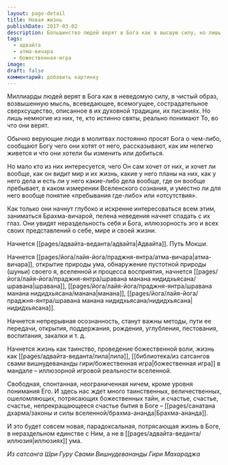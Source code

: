 ```yaml
---
layout: page-detail
title: Новая жизнь
publishDate: 2017-03-02
description: Большинство людей верят в Бога как в высшую силу, но лишь немногие стремятся узнать Его волю и истинную природу. Глубокий поиск приводит к адвайте, атма-вичаре, осознанию нераздельности с Богом и раскрытию божественной игры (лилы). Это путь к брахма-ананде - бесконечному счастью и жизни в единстве с Абсолютом.
tags:
  - адвайта
  - атма-вичара
  - божественная-игра
image: 
draft: false
комментарий: добавить картинку
---
```


Миллиарды людей верят в Бога как в неведомую силу, в чистый образ, возвышенную мысль, всеведающее, всемогущее, сострадательное сверхсущество, описанное в их духовной традиции, их писаниях. Но лишь немногие из них, те, кто истинно святы, реально понимают То, во что они верят.

Обычно верующие люди в молитвах постоянно просят Бога о чем-либо, сообщают Богу чего они хотят от него, рассказывают, как им нелегко живется и что они хотели бы изменить или добиться.

Но мало кто из них интересуется, чего Он сам хочет от них, и хочет ли вообще, как он видит мир и их жизнь, какие у него планы на них, как у него дела и есть ли у него какие-либо дела вообще, где он вообще пребывает, в каком измерении Вселенского сознания, и уместно ли для него вообще понятие «пребывания где-либо» или «отсутствия».

Как только они начнут глубоко и искренне интересоваться всем этим, заниматься Брахма-вичарой, пелена неведения начнет спадать с их глаз. Они увидят нераздельность себя и Бога, иллюзорность эго и всех своих представлений о себе, мире и своей жизни.

Начнется [[pages/адвайта-веданта/адвайта|Адвайта]]. Путь Мокши.

Начнется [[pages/йога/лайя-йога/праджня-янтра/атма-вичара|атма-вичара]], открытие природы ума, обнаружение пустотной природы (шуньи) своего я, вселенной и процесса восприятия, начнется [[pages/йога/лайя-йога/праджня-янтра/шравана манана нидидхьясана/шравана|шравана]], [[pages/йога/лайя-йога/праджня-янтра/шравана манана нидидхьясана/манана|манана]], [[pages/йога/лайя-йога/праджня-янтра/шравана манана нидидхьясана/нидидхьясана|нидидхьясана]].

Начнется непрерывная осознанность, станут важны методы, пути ее передачи, открытия, поддержания, рождения, углубления, пестования, воспитания, закалки и т. д.

Начнется жизнь как таинство, проведение божественной воли, жизнь как [[pages/адвайта-веданта/лила|лила]], [[библиотека/из сатсангов свами вишнудевананды гири/божественная игра|божественная игра]] в мандале – иллюзорной игровой реальности вселенной.

Свободная, спонтанная, неограниченная ничем, кроме уровня понимания Его. И здесь нас ждет много таинственных, величественных, ошеломляющих, потрясающих божественных тайн, и счастье, счастье, счастье, непрекращающееся счастье бытия в Боге – [[pages/санатана дхарма/законы и силы вселенной/брахма-ананда|Брахма-ананда]].

И это будет совсем новая, парадоксальная, потрясающая жизнь в Боге, в нераздельном единстве с Ним, а не в [[pages/адвайта-веданта/иллюзия|иллюзиях]] ума.

*Из сатсанга Шри Гуру Свами Вишнудевананды Гири Махараджа*

